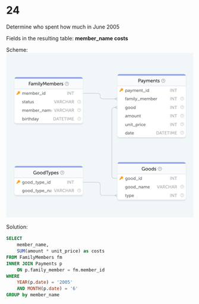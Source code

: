 # 24

Determine who spent how much in June 2005

Fields in the resulting table: **member_name costs**

Scheme:  
![family.png](..%2Fschemes%2Ffamily.png)

Solution:  
```sql
SELECT 
    member_name,
    SUM(amount * unit_price) as costs
FROM FamilyMembers fm
INNER JOIN Payments p
    ON p.family_member = fm.member_id
WHERE
    YEAR(p.date) = '2005'
    AND MONTH(p.date) = '6'
GROUP by member_name
```